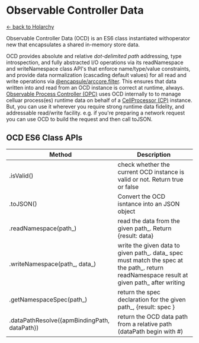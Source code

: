 # Observable Controller Data
[<- back to Holarchy](../README.md)

<!-- reference -->
[opc]: ./observable-process-controller.md
[cp]: ./cell-procssor.md
[arccore filter]: https://encapsule.io/docs/ARCcore/filter


Observable Controller Data (OCD) is an ES6 class instantiated withoperator new that encapsulates a shared in-memory store data.

OCD provides absolute and relative *dot-delimited path* addressing, type introspection, and fully abstracted I/O operations via its readNamespace and writeNamespace class API's that enforce name/type/value constraints, and provide data normalization (cascading default values) for all read and write operations via [@encapsule/arccore.filter][arccore filter]. This ensures that data written into and read from an OCD instance is correct at runtime, always. [Observable Process Controller (OPC)][opc] uses OCD internally to to manage celluar process(es) runtime data on behalf of a [CellProcessor (CP)][cp] instance. But, you can use it wherever you require strong runtime data fidelity, and addressable read/write facility. e.g. if you're preparing a network request you can use OCD to build the request and then call toJSON.

## OCD ES6 Class APIs

| Method | Description |
|-|-|
| .isValid() | check whether the current OCD instance is valid or not. Return true or false |
| .toJSON() | Convert the OCD isntance into an JSON object | 
| .readNamespace(path_) | read the data from the given path_. Return {result: data} |
| .writeNamespace(path_, data_) | write the given data to given path_. data_ spec must match the spec at the path_. return readNamespace result at given path_ after writing |
| .getNamespaceSpec(path_) | return the spec declaration for the given path_, {result: spec } |
| .dataPathResolve({apmBindingPath, dataPath}) | return the OCD data path from a relative path (dataPath begin with #) |
